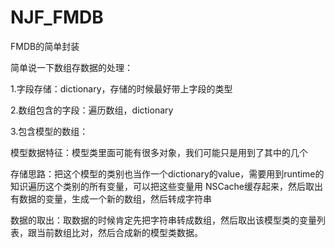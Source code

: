 # NJF_FMDB
FMDB的简单封装


简单说一下数组存数据的处理：

1.字段存储：dictionary，存储的时候最好带上字段的类型

2.数组包含的字段：遍历数组，dictionary

3.包含模型的数组：

模型数据特征：模型类里面可能有很多对象，我们可能只是用到了其中的几个

存储思路：把这个模型的类别也当作一个dictionary的value，需要用到runtime的知识遍历这个类别的所有变量，可以把这些变量用 NSCache缓存起来，然后取出有数据的变量，生成一个新的数组，然后转成字符串

数据的取出：取数据的时候肯定先把字符串转成数组，然后取出该模型类的变量列表，跟当前数组比对，然后合成新的模型类数据。
